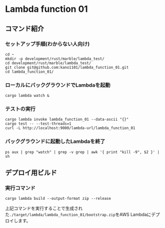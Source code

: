 # Lambda function 01

## コマンド紹介

### セットアップ手順(わからない人向け)
```
cd ~
mkdir -p development/rust/marble/lambda_test/
cd development/rust/marble/lambda_test/
git clone git@github.com:kano1101/lambda_function_01.git
cd lambda_function_01/
```

### ローカルにバックグラウンドでLambdaを起動
```
cargo lambda watch &
```

### テストの実行
```
cargo lambda invoke lambda_function_01 --data-ascii "{}"
cargo test -- --test-threads=1
curl -L http://localhost:9000/lambda-url/lambda_function_01
```

### バックグラウンドに起動したLambdaを終了
```
ps aux | grep "watch" | grep -v grep | awk '{ print "kill -9", $2 }' | sh
```

## デプロイ用ビルド

### 実行コマンド
```
cargo lambda build --output-format zip --release
```
上記コマンドを実行することで生成された`./target/lambda/lambda_function_01/bootstrap.zip`をAWS Lambdaにデプロイします。
